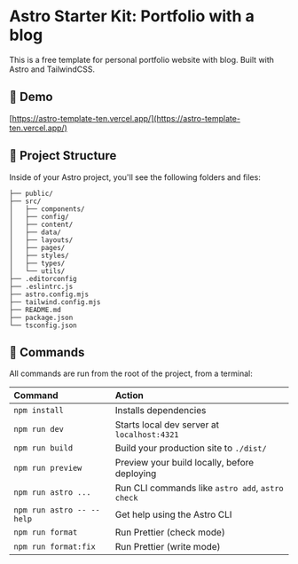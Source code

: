 # Astro Starter Kit: Portfolio with a blog

This is a free template for personal portfolio website with blog. Built with Astro and TailwindCSS.

## 👀 Demo

[https://astro-template-ten.vercel.app/](https://astro-template-ten.vercel.app/)

## 🚀 Project Structure

Inside of your Astro project, you'll see the following folders and files:

```text
├── public/
├── src/
│   ├── components/
│   ├── config/
│   ├── content/
│   ├── data/
│   ├── layouts/
│   ├── pages/
│   ├── styles/
│   ├── types/
│   └── utils/
├── .editorconfig
├── .eslintrc.js
├── astro.config.mjs
├── tailwind.config.mjs
├── README.md
├── package.json
└── tsconfig.json
```

## 🧞 Commands

All commands are run from the root of the project, from a terminal:

| Command                   | Action                                           |
| :------------------------ | :----------------------------------------------- |
| `npm install`             | Installs dependencies                            |
| `npm run dev`             | Starts local dev server at `localhost:4321`      |
| `npm run build`           | Build your production site to `./dist/`          |
| `npm run preview`         | Preview your build locally, before deploying     |
| `npm run astro ...`       | Run CLI commands like `astro add`, `astro check` |
| `npm run astro -- --help` | Get help using the Astro CLI                     |
| `npm run format`          | Run Prettier (check mode)                        |
| `npm run format:fix`      | Run Prettier (write mode)                        |
